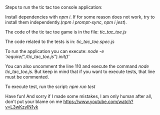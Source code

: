 Steps to run the tic tac toe console application:

Install dependencies with *npm i*. If for some reason does not work, try to install them independently.(*npm i prompt-sync*, *npm i jest*).

The code of the tic tac toe game is in the file: *tic_tac_toe.js*

The code related to the tests is in: *tic_tac_toe.spec.js*

To run the application you can execute: *node -e 'require("./tic_tac_toe.js").init()'*

You can also uncomment the line 110 and execute the command *node tic_tac_toe.js*.
But keep in mind that if you want to execute tests, that line must be commented.

To execute test, run the script: *npm run test*

Have fun! And sorry if I made some mistakes, I am only human after all, don't put your blame on me https://www.youtube.com/watch?v=L3wKzyIN1yk
